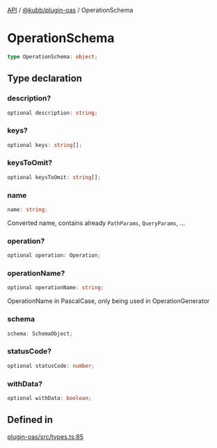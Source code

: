 [API](../../../packages.md) / [@kubb/plugin-oas](../index.md) / OperationSchema

# OperationSchema

```ts
type OperationSchema: object;
```

## Type declaration

### description?

```ts
optional description: string;
```

### keys?

```ts
optional keys: string[];
```

### keysToOmit?

```ts
optional keysToOmit: string[];
```

### name

```ts
name: string;
```

Converted name, contains already `PathParams`, `QueryParams`, ...

### operation?

```ts
optional operation: Operation;
```

### operationName?

```ts
optional operationName: string;
```

OperationName in PascalCase, only being used in OperationGenerator

### schema

```ts
schema: SchemaObject;
```

### statusCode?

```ts
optional statusCode: number;
```

### withData?

```ts
optional withData: boolean;
```

## Defined in

[plugin-oas/src/types.ts:85](https://github.com/kubb-project/kubb/blob/41d5fcbd23d143293d72542efcb650e62fa3a210/packages/plugin-oas/src/types.ts#L85)
